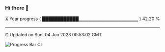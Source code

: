 ### Hi there 👋

⏳ Year progress { ████████████▁▁▁▁▁▁▁▁▁▁▁▁▁▁▁▁▁▁ } 42.20 %

---

⏰ Updated on Sun, 04 Jun 2023 00:53:02 GMT

![Progress Bar CI](https://github.com/Shyam-Makwana/GitHub-Actions-Demo/workflows/Progress%20Bar%20CI/badge.svg)

